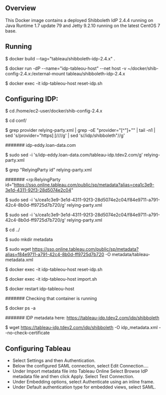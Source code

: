 ## Overview
This Docker image contains a deployed Shibboleth IdP 2.4.4 running on Java Runtime 1.7 update 79 and Jetty 9.2.10 running on the latest CentOS 7 base. 
## Running
$ docker build --tag="tableau/shibboleth-idp-2.4.x" .

$ docker run -dP --name="idp-tableou-host" --net host -v ~/docker/shib-config-2.4.x:/external-mount tableau/shibboleth-idp-2.4.x

$ docker exec -it idp-tableou-host   reset-idp.sh




## Configuring IDP:

$ cd /home/ec2-user/docker/shib-config-2.4.x

$ cd conf/

$ grep provider relying-party.xml   | grep -oE "provider=\"[^\"]+\""   | tail -n1  | sed 's/provider="https[:]\/\///g'   | sed 's/\/idp\/shibboleth"//g'

####### idp-eddy.loan-data.com

$ sudo sed   -i 's/idp-eddy.loan-data.com/tableau-idp.tdev2.com/g'  relying-party.xml

$ grep "RelyingParty id"  relying-party.xml

####### <rp:RelyingParty id="https://sso.online.tableau.com/public/sp/metadata?alias=cea1c3e9-3e1d-4311-92f3-28d5074e2c04"

$ sudo sed   -i 's/cea1c3e9-3e1d-4311-92f3-28d5074e2c04/f84e9711-a791-42c4-8b0d-ff9725d7b720/g'  relying-party.xml

$ sudo sed   -i 's/cea1c3e9-3e1d-4311-92f3-28d5074e2c04/f84e9711-a791-42c4-8b0d-ff9725d7b720/g'  relying-party.xml

$ cd ../

$ sudo mkdir metadata

$ sudo wget https://sso.online.tableau.com/public/sp/metadata?alias=f84e9711-a791-42c4-8b0d-ff9725d7b720  -O metadata/tableau-metadata.xml

$ docker exec -it idp-tableou-host   reset-idp.sh

$ docker exec -it idp-tableou-host   import.sh

$ docker restart  idp-tableou-host

####### Checking that container is running

$ docker ps -a

####### IDP metadata here:  https://tableau-idp.tdev2.com/idp/shibboleth

$ wget https://tableau-idp.tdev2.com/idp/shibboleth  -O  idp_metadata.xml  --no-check-certificate


## Configuring Tableau
- Select Settings and then Authentication. 
- Below the configured SAML connection, select Edit Connection.... 
- Under  Import metadata file into Tableau Online Select Browse IdP metadata file and then click Apply. Select Test Connection. 
- Under Embedding options, select Authenticate using an inline frame.
- Under Default authentication type for embedded views, select SAML.
